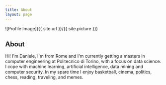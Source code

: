 ```yaml
---
title: About
layout: page
---
```

![Profile Image]({{ site.url }}/{{ site.picture }})

## About
Hi! I'm Daniele, I'm from Rome and I'm currently getting a masters in computer engineering at Politecnico di Torino, with a focus on data science. I cope with machine learning, artificial intelligence, data mining and computer security.
In my spare time I enjoy basketball, cinema, politics, chess, reading, traveling, and memes. 
